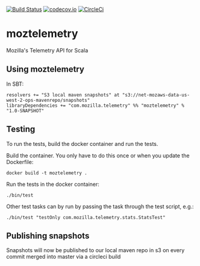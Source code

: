 [![Build Status](https://travis-ci.org/mozilla/moztelemetry.svg?branch=master)](https://travis-ci.org/mozilla/moztelemetry)
[![codecov.io](https://codecov.io/github/mozilla/moztelemetry/coverage.svg?branch=master)](https://codecov.io/github/mozilla/moztelemetry?branch=master)
[![CircleCi](https://circleci.com/gh/mozilla/moztelemetry.svg?style=shield&circle-token=3fff2168f7d8da61b47bd1481c4fcb984ec88ef5)](https://circleci.com/gh/mozilla/moztelemetry)

# moztelemetry

Mozilla's Telemetry API for Scala

## Using moztelemetry

In SBT:
```
resolvers += "S3 local maven snapshots" at "s3://net-mozaws-data-us-west-2-ops-mavenrepo/snapshots"
libraryDependencies += "com.mozilla.telemetry" %% "moztelemetry" % "1.0-SNAPSHOT"
```

## Testing

To run the tests, build the docker container and run the tests.

Build the container. You only have to do this once or when you update the Dockerfile:

	docker build -t moztelemetry .

Run the tests in the docker container:

	./bin/test

Other test tasks can by run by passing the task through the test script, e.g.:

	./bin/test "testOnly com.mozilla.telemetry.stats.StatsTest"

## Publishing snapshots

Snapshots will now be published to our local maven repo in s3 on every commit merged into master via a circleci build
